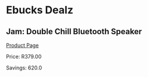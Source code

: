 
# Ebucks Dealz
## Jam: Double Chill Bluetooth Speaker
[Product Page](https://www.ebucks.com/web/shop/productSelected.do?prodId=1053286699&catId=375509364)

Price: R379.00

Savings: 620.0


	